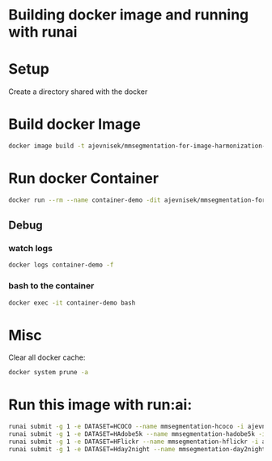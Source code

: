 # Building docker image and running with runai

# Setup
Create a directory shared with the docker

# Build docker Image
```bash
docker image build -t ajevnisek/mmsegmentation-for-image-harmonization-mask-prediction .
```


# Run docker Container
```bash
docker run --rm --name container-demo -dit ajevnisek/mmsegmentation-for-image-harmonization-mask-prediction
```
## Debug
### watch logs
```bash
docker logs container-demo -f
```

### bash to the container
```bash
docker exec -it container-demo bash
```


# Misc
Clear all docker cache:
```bash
docker system prune -a
```

# Run this image with run:ai:
```bash
runai submit -g 1 -e DATASET=HCOCO --name mmsegmentation-hcoco -i ajevnisek/mmsegmentation-for-image-harmonization-mask-prediction --pvc=storage:/storage
runai submit -g 1 -e DATASET=HAdobe5k --name mmsegmentation-hadobe5k -i ajevnisek/mmsegmentation-for-image-harmonization-mask-prediction --pvc=storage:/storage
runai submit -g 1 -e DATASET=HFlickr --name mmsegmentation-hflickr -i ajevnisek/mmsegmentation-for-image-harmonization-mask-prediction --pvc=storage:/storage
runai submit -g 1 -e DATASET=Hday2night --name mmsegmentation-day2night -i ajevnisek/mmsegmentation-for-image-harmonization-mask-prediction --pvc=storage:/storage
```
